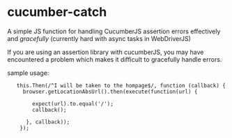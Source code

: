cucumber-catch
==============

A simple JS function for handling CucumberJS assertion errors effectively and *gracefully* (currently hard with async tasks in WebDriverJS) 

If you are using an assertion library with cucumberJS, you may have encountered a problem which makes it difficult to gracefully handle errors.


sample usage: 
```
   this.Then(/^I will be taken to the hompage$/, function (callback) {
     browser.getLocationAbsUrl().then(execute(function(url) {
     
        expect(url).to.equal('/');
        callback();
    
      }, callback));
    });
```
